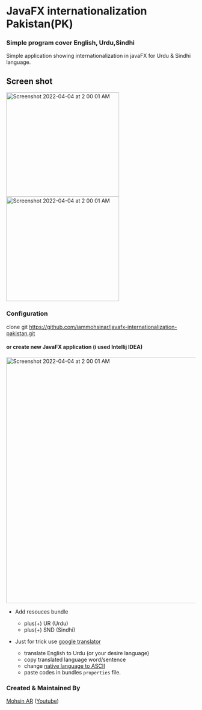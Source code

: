 
# JavaFX internationalization Pakistan(PK)

### Simple program cover English, Urdu,Sindhi
Simple application showing internationalization in javaFX for Urdu & Sindhi language.


## Screen shot

<img width="300" height="277" alt="Screenshot 2022-04-04 at 2 00 01 AM" src="https://user-images.githubusercontent.com/6920703/161448885-ae5d2053-cdcc-4264-90e6-95b2900353ff.png">

<img width="300" height="277" alt="Screenshot 2022-04-04 at 2 00 01 AM" src="https://user-images.githubusercontent.com/6920703/161448942-32207771-1aa5-41ac-911f-6f3a1e47c3a2.png">

### Configuration
clone git https://github.com/iammohsinar/javafx-internationalization-pakistan.git 

#### or create new JavaFX application (i used Intellij IDEA)

<img width="653" alt="Screenshot 2022-04-04 at 2 00 01 AM" src="https://user-images.githubusercontent.com/6920703/161448773-bd227ef9-630f-410d-9de0-b01f9fdc4bbe.png">

- Add resouces bundle
  - plus(+) UR (Urdu)
  - plus(+) SND (Sindhi)

- Just for trick use [google translator](https://translate.google.com/)
  - translate English to Urdu (or your desire language)
  - copy translated language word/sentence
  - change [native language to ASCII](https://native2ascii.net/)
  - paste codes in bundles `properties` file.    

### Created & Maintained By

[Mohsin AR](https://github.com/iammohsinar) 
([Youtube](https://www.youtube.com/c/CodeSeekhlo))

